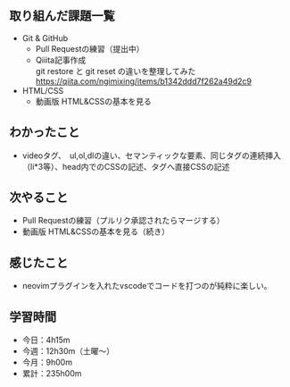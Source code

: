  ## 取り組んだ課題一覧
- Git & GitHub
    - Pull Requestの練習（提出中）
    - Qiiita記事作成  
git restore と git reset の違いを整理してみた   
https://qiita.com/ngimixing/items/b1342ddd7f262a49d2c9
- HTML/CSS
    - 動画版 HTML&CSSの基本を見る 
## わかったこと
- videoタグ、　ul,ol,dlの違い、セマンティックな要素、同じタグの連続挿入（li*3等）、head内でのCSSの記述、タグへ直接CSSの記述    
## 次やること
- Pull Requestの練習（プルリク承認されたらマージする）
- 動画版 HTML&CSSの基本を見る（続き）
## 感じたこと
- neovimプラグインを入れたvscodeでコードを打つのが純粋に楽しい。
## 学習時間
- 今日：4h15m
- 今週：12h30m（土曜〜）
- 今月：9h00m
- 累計：235h00m